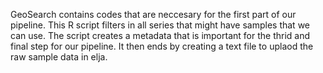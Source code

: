 GeoSearch contains codes that are neccesary for the first part of our pipeline. This R script filters in all series that might have samples that we can use. The script creates a metadata that is important for the thrid and final step for our pipeline. It then ends by creating a text file to uplaod the raw sample data in elja.
